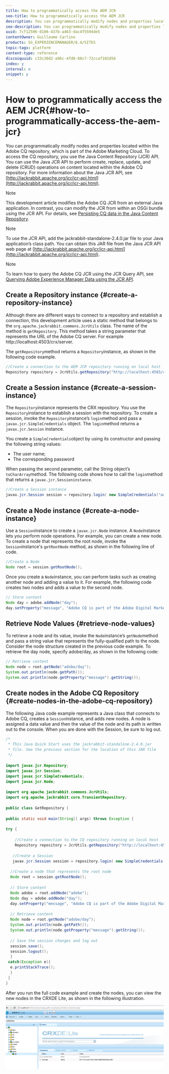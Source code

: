 ```yaml
---
title: How to programmatically access the AEM JCR
seo-title: How to programmatically access the AEM JCR
description: You can programmatically modify nodes and properties located within the AEM repository, which is part of the Adobe Marketing Cloud
seo-description: You can programmatically modify nodes and properties located within the AEM repository, which is part of the Adobe Marketing Cloud
uuid: 7cf12596-0106-437b-a463-dac4f5594de5
contentOwner: Guillaume Carlino
products: SG_EXPERIENCEMANAGER/6.4/SITES
topic-tags: platform
content-type: reference
discoiquuid: c33c20d2-a96c-4fd0-88c7-72ccaf102d56
index: y
internal: n
snippet: y
---
```


# How to programmatically access the AEM JCR{#how-to-programmatically-access-the-aem-jcr}

You can programmatically modify nodes and properties located within the Adobe CQ repository, which is part of the Adobe Marketing Cloud. To access the CQ repository, you use the Java Content Repository (JCR) API. You can use the Java JCR API to perform create, replace, update, and delete (CRUD) operations on content located within the Adobe CQ repository. For more information about the Java JCR API, see [http://jackrabbit.apache.org/jcr/jcr-api.html](http://jackrabbit.apache.org/jcr/jcr-api.html).

>[!NOTE]
>
>This development article modifies the Adobe CQ JCR from an external Java application. In contrast, you can modify the JCR from within an OSGi bundle using the JCR API. For details, see [Persisting CQ data in the Java Content Repository](/content/help/en/experience-manager/using/persisting-cq-data-java-content1).

>[!NOTE]
>
>To use the JCR API, add the jackrabbit-standalone-2.4.0.jar file to your Java application’s class path. You can obtain this JAR file from the Java JCR API web page at [http://jackrabbit.apache.org/jcr/jcr-api.html](http://jackrabbit.apache.org/jcr/jcr-api.html).

>[!NOTE]
>
>To learn how to query the Adobe CQ JCR using the JCR Query API, see [Querying Adobe Experience Manager Data using the JCR API](/content/help/en/experience-manager/using/querying-experience-manager-data-using1).

## Create a Repository instance {#create-a-repository-instance}

Although there are different ways to connect to a repository and establish a connection, this development article uses a static method that belongs to the `org.apache.jackrabbit.commons.JcrUtils` class. The name of the method is `getRepository`. This method takes a string parameter that represents the URL of the Adobe CQ server. For example http://localhost:4503/crx/server.

The `getRepository`method returns a `Repository`instance, as shown in the following code example.

```java
//Create a connection to the AEM JCR repository running on local host
Repository repository = JcrUtils.getRepository("http://localhost:4503/crx/server");
```

## Create a Session instance {#create-a-session-instance}

The `Repository`instance represents the CRX repository. You use the `Repository`instance to establish a session with the repository. To create a session, invoke the `Repository`instance’s `login`method and pass a `javax.jcr.SimpleCredentials` object. The `login`method returns a `javax.jcr.Session` instance.

You create a `SimpleCredentials`object by using its constructor and passing the following string values:

* The user name;
* The corresponding password

When passing the second parameter, call the String object’s `toCharArray`method. The following code shows how to call the `login`method that returns a `javax.jcr.Sessioninstance`.

```java
//Create a Session instance
javax.jcr.Session session = repository.login( new SimpleCredentials("admin", "admin".toCharArray()));
```

## Create a Node instance {#create-a-node-instance}

Use a `Session`instance to create a `javax.jcr.Node` instance. A `Node`instance lets you perform node operations. For example, you can create a new node. To create a node that represents the root node, invoke the `Session`instance's `getRootNode` method, as shown in the following line of code.

```java
//Create a Node
Node root = session.getRootNode();
```

Once you create a `Node`instance, you can perform tasks such as creating another node and adding a value to it. For example, the following code creates two nodes and adds a value to the second node.

```java
// Store content 
Node day = adobe.addNode("day");
day.setProperty("message", "Adobe CQ is part of the Adobe Digital Marketing Suite!");
```

## Retrieve Node Values {#retrieve-node-values}

To retrieve a node and its value, invoke the `Node`instance’s `getNode`method and pass a string value that represents the fully-qualified path to the node. Consider the node structure created in the previous code example. To retrieve the day node, specify adobe/day, as shown in the following code:

```java
// Retrieve content
Node node = root.getNode("adobe/day");
System.out.println(node.getPath());
System.out.println(node.getProperty("message").getString());

```

## Create nodes in the Adobe CQ Repository {#create-nodes-in-the-adobe-cq-repository}

The following Java code example represents a Java class that connects to Adobe CQ, creates a `Session`instance, and adds new nodes. A node is assigned a data value and then the value of the node and its path is written out to the console. When you are done with the Session, be sure to log out.

```java
/*
 * This Java Quick Start uses the jackrabbit-standalone-2.4.0.jar
 * file. See the previous section for the location of this JAR file
 */
 
import javax.jcr.Repository; 
import javax.jcr.Session; 
import javax.jcr.SimpleCredentials; 
import javax.jcr.Node; 
 
import org.apache.jackrabbit.commons.JcrUtils;
import org.apache.jackrabbit.core.TransientRepository;

public class GetRepository {

public static void main(String[] args) throws Exception { 
 
try { 
 
    //Create a connection to the CQ repository running on local host 
    Repository repository = JcrUtils.getRepository("http://localhost:4503/crx/server");
   
   //Create a Session
   javax.jcr.Session session = repository.login( new SimpleCredentials("admin", "admin".toCharArray())); 
 
  //Create a node that represents the root node
  Node root = session.getRootNode(); 
 
  // Store content 
  Node adobe = root.addNode("adobe"); 
  Node day = adobe.addNode("day"); 
  day.setProperty("message", "Adobe CQ is part of the Adobe Digital Marketing Suite!");

  // Retrieve content 
  Node node = root.getNode("adobe/day"); 
  System.out.println(node.getPath()); 
  System.out.println(node.getProperty("message").getString()); 
 
  // Save the session changes and log out
  session.save(); 
  session.logout();
  }
 catch(Exception e){
  e.printStackTrace();
  }
 } 
}
```

After you run the full code example and create the nodes, you can view the new nodes in the CRXDE Lite, as shown in the following illustration.

![](assets/chlimage_1-78.png)

